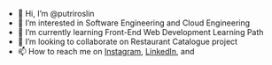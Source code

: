 - 👋 Hi, I’m @putriroslin
- 👀 I’m interested in Software Engineering and Cloud Engineering 
- 🌱 I’m currently learning Front-End Web Development Learning Path
- 💞️ I’m looking to collaborate on Restaurant Catalogue project
- 📫 How to reach me on
<a href="https://www.instagram.com/putriroslin/" target="_blank">Instagram</a>, 
<a href="https://www.linkedin.com/in/putri-fadhilah-roslin-032878256/" target="_blank">LinkedIn</a>, and 

<!---
putriroslin/putriroslin is a ✨ special ✨ repository because its `README.md` (this file) appears on your GitHub profile.
You can click the Preview link to take a look at your changes.
--->
